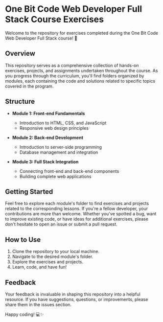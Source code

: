 # One Bit Code Web Developer Full Stack Course Exercises

Welcome to the repository for exercises completed during the One Bit Code Web Developer Full Stack course! 🚀

## Overview

This repository serves as a comprehensive collection of hands-on exercises, projects, and assignments undertaken throughout the course. As you progress through the curriculum, you'll find folders organized by modules, each containing the code and solutions related to specific topics covered in the program.

## Structure

- **Module 1: Front-end Fundamentals**
  - Introduction to HTML, CSS, and JavaScript
  - Responsive web design principles

- **Module 2: Back-end Development**
  - Introduction to server-side programming
  - Database management and integration

- **Module 3: Full Stack Integration**
  - Connecting front-end and back-end components
  - Building complete web applications

## Getting Started

Feel free to explore each module's folder to find exercises and projects related to the corresponding lessons. If you're a fellow developer, your contributions are more than welcome. Whether you've spotted a bug, want to improve existing code, or have ideas for additional exercises, please don't hesitate to open an issue or submit a pull request.

## How to Use

1. Clone the repository to your local machine.
2. Navigate to the desired module's folder.
3. Explore the exercises and projects.
4. Learn, code, and have fun!

## Feedback

Your feedback is invaluable in shaping this repository into a helpful resource. If you have suggestions, questions, or improvements, please share them in the issues section.

Happy coding! 💻✨
